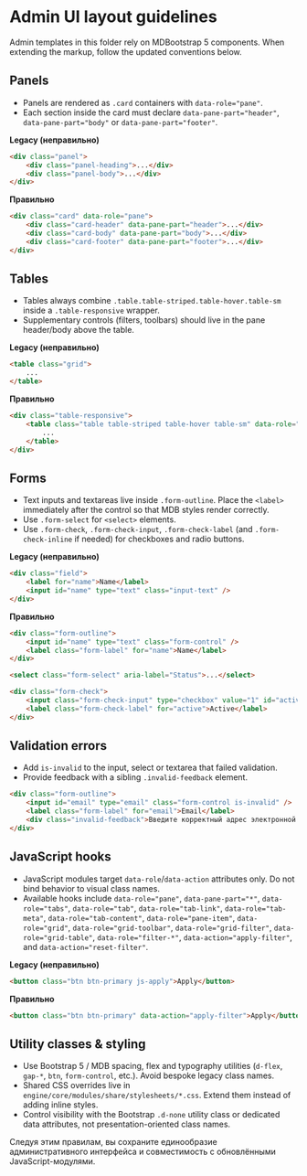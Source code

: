 # Admin UI layout guidelines

Admin templates in this folder rely on MDBootstrap 5 components. When extending the markup, follow the updated conventions below.

## Panels

- Panels are rendered as `.card` containers with `data-role="pane"`.
- Each section inside the card must declare `data-pane-part="header"`, `data-pane-part="body"` or `data-pane-part="footer"`.

**Legacy (неправильно)**

```html
<div class="panel">
    <div class="panel-heading">...</div>
    <div class="panel-body">...</div>
</div>
```

**Правильно**

```html
<div class="card" data-role="pane">
    <div class="card-header" data-pane-part="header">...</div>
    <div class="card-body" data-pane-part="body">...</div>
    <div class="card-footer" data-pane-part="footer">...</div>
</div>
```

## Tables

- Tables always combine `.table.table-striped.table-hover.table-sm` inside a `.table-responsive` wrapper.
- Supplementary controls (filters, toolbars) should live in the pane header/body above the table.

**Legacy (неправильно)**

```html
<table class="grid">
    ...
</table>
```

**Правильно**

```html
<div class="table-responsive">
    <table class="table table-striped table-hover table-sm" data-role="grid-table">
        ...
    </table>
</div>
```

## Forms

- Text inputs and textareas live inside `.form-outline`. Place the `<label>` immediately after the control so that MDB styles render correctly.
- Use `.form-select` for `<select>` elements.
- Use `.form-check`, `.form-check-input`, `.form-check-label` (and `.form-check-inline` if needed) for checkboxes and radio buttons.

**Legacy (неправильно)**

```html
<div class="field">
    <label for="name">Name</label>
    <input id="name" type="text" class="input-text" />
</div>
```

**Правильно**

```html
<div class="form-outline">
    <input id="name" type="text" class="form-control" />
    <label class="form-label" for="name">Name</label>
</div>

<select class="form-select" aria-label="Status">...</select>

<div class="form-check">
    <input class="form-check-input" type="checkbox" value="1" id="active" />
    <label class="form-check-label" for="active">Active</label>
</div>
```

## Validation errors

- Add `is-invalid` to the input, select or textarea that failed validation.
- Provide feedback with a sibling `.invalid-feedback` element.

```html
<div class="form-outline">
    <input id="email" type="email" class="form-control is-invalid" />
    <label class="form-label" for="email">Email</label>
    <div class="invalid-feedback">Введите корректный адрес электронной почты.</div>
</div>
```

## JavaScript hooks

- JavaScript modules target `data-role`/`data-action` attributes only. Do not bind behavior to visual class names.
- Available hooks include `data-role="pane"`, `data-pane-part="*"`, `data-role="tabs"`, `data-role="tab"`, `data-role="tab-link"`, `data-role="tab-meta"`, `data-role="tab-content"`, `data-role="pane-item"`, `data-role="grid"`, `data-role="grid-toolbar"`, `data-role="grid-filter"`, `data-role="grid-table"`, `data-role="filter-*"`, `data-action="apply-filter"`, and `data-action="reset-filter"`.

**Legacy (неправильно)**

```html
<button class="btn btn-primary js-apply">Apply</button>
```

**Правильно**

```html
<button class="btn btn-primary" data-action="apply-filter">Apply</button>
```

## Utility classes & styling

- Use Bootstrap 5 / MDB spacing, flex and typography utilities (`d-flex`, `gap-*`, `btn`, `form-control`, etc.). Avoid bespoke legacy class names.
- Shared CSS overrides live in `engine/core/modules/share/stylesheets/*.css`. Extend them instead of adding inline styles.
- Control visibility with the Bootstrap `.d-none` utility class or dedicated data attributes, not presentation-oriented class names.

Следуя этим правилам, вы сохраните единообразие административного интерфейса и совместимость с обновлёнными JavaScript-модулями.

